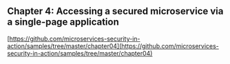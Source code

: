 ## Chapter 4: Accessing a secured microservice via a single-page application

[https://github.com/microservices-security-in-action/samples/tree/master/chapter04](https://github.com/microservices-security-in-action/samples/tree/master/chapter04)

